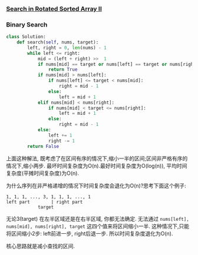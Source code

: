 ### [Search in Rotated Sorted Array II](https://leetcode.com/problems/search-in-rotated-sorted-array-ii/)

### Binary Search

```Python
class Solution:
    def search(self, nums, target):
        left, right = 0, len(nums) - 1
        while left <= right:
            mid = (left + right) >>  1
            if nums[mid] == target or nums[left] == target or nums[right] == target:
                return True
            if nums[mid] > nums[left]:
                if nums[left] <= target < nums[mid]:
                    right = mid - 1
                else:
                    left = mid + 1
            elif nums[mid] < nums[right]:
                if nums[mid] < target <= nums[right]:
                    left = mid + 1
                else:
                    right = mid - 1
            else:
                left += 1
                right -= 1
        return False
```

上面这种解法, 既考虑了在区间有序的情况下,缩小一半的区间;区间非严格有序的情况下,缩小两步.
最坏时间复杂度为O(n).最好时间复杂度为O(log(n)), 平均时间复杂度(平摊时间复杂度)为O(n).

为什么序列在非严格递增的情况下时间复杂度会退化为O(n)?思考下面这个例子:
```
1, 1, 1, ..., 3, 1, 1, 1, ..., 1
left part        | right part
            target
```

无论3(target) 在左半区域还是在右半区域, 你都无法确定. 无法通过
```nums[left], nums[mid], nums[right], target``` 这四个值来将区间缩小一半.
这种情况下,只能将区间缩小2步: left前进一步, right后退一步.
所以时间复杂度退化为O(n).


核心思路就是减小查找的区间.
